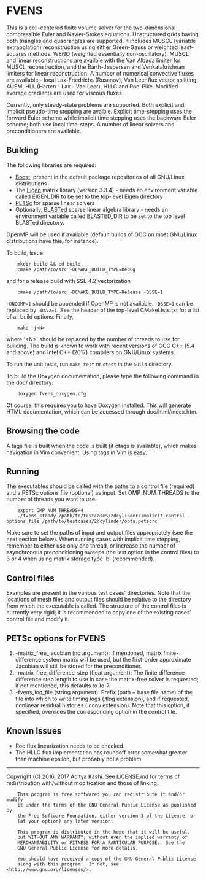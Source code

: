 FVENS
=====

This is a cell-centered finite volume solver for the two-dimensional compressible Euler and Navier-Stokes equations. Unstructured grids having both triangles and quadrangles are supported. It includes MUSCL (variable extrapolation) reconstruction using either Green-Gauss or weighted least-squares methods. WENO (weighted essentially non-oscillatory), MUSCL and linear reconstructions are availble with the Van Albada limiter for MUSCL reconstruction, and the Barth-Jespersen and Venkatakrishnan limiters for linear reconstruction. A number of numerical convective fluxes are available - local Lax-Friedrichs (Rusanov), Van Leer flux vector splitting, AUSM, HLL (Harten - Lax - Van Leer), HLLC and Roe-Pike. Modified average gradients are used for viscous fluxes. 

Currently, only steady-state problems are supported. Both explicit and implicit pseudo-time stepping are avaible. Explicit time-stepping uses the forward Euler scheme while implicit time stepping uses the backward Euler scheme; both use local time-steps. A number of linear solvers and preconditioners are available.

Building
--------
The following libraries are required:
- [Boost](http://www.boost.org/), present in the default package repositories of all GNU/Linux distributions
- The [Eigen](http://eigen.tuxfamily.org/index.php?title=Main_Page) matrix library (version 3.3.4) - needs an environment variable called EIGEN_DIR to be set to the top-level Eigen directory
- [PETSc](http://www.mcs.anl.gov/petsc/) for sparse linear solvers
- Optionally, [BLASTed](https://github.com/Slaedr/BLASTed) sparse linear algebra library - needs an environment variable called BLASTED_DIR to be set to the top level BLASTed directory.

OpenMP will be used if available (default builds of GCC on most GNU/Linux distributions have this, for instance).

To build, issue

		mkdir build && cd build
		cmake /path/to/src -DCMAKE_BUILD_TYPE=Debug

and for a release build with SSE 4.2 vectorization

		cmake /path/to/src -DCMAKE_BUILD_TYPE=Release -DSSE=1

`-DNOOMP=1` should be appended if OpenMP is not available. `-DSSE=1` can be replaced by `-DAVX=1`. See the header of the top-level CMakeLists.txt for a list of all build options.  Finally,

		make -j<N>

where '\<N\>' should be replaced by the number of threads to use for building. The build is known to work with recent versions of GCC C++ (5.4 and above) and Intel C++ (2017) compilers on GNU/Linux systems.

To run the unit tests, run `make test` or `ctest` in the `build` directory.

To build the Doxygen documentation, please type the following command in the doc/ directory:

		doxygen fvens_doxygen.cfg

Of course, this requires you to have [Doxygen](http://www.stack.nl/~dimitri/doxygen/index.html) installed. This will generate HTML documentation, which can be accessed through doc/html/index.htm.

Browsing the code
-----------------
A tags file is built when the code is built (if ctags is available), which makes navigation in Vim convenient. Using tags in Vim is [easy](http://vim.wikia.com/wiki/Browsing_programs_with_tags).

Running
-------
The executables should be called with the paths to a control file (required) and a PETSc options file (optional) as input. Set OMP_NUM_THREADS to the number of threads you want to use.

		export OMP_NUM_THREADS=4
		./fvens_steady /path/to/testcases/2dcylinder/implicit.control -options_file /path/to/testcases/2dcylinder/opts.petscrc

Make sure to set the paths of input and output files appropriately (see the next section below). When running cases with implicit time stepping, remember to either use only one thread, or increase the number of asynchronous preconditioning sweeps (the last option in the control files) to 3 or 4 when using matrix storage type 'b' (recommended).

Control files
-------------
Examples are present in the various test cases' directories. Note that the locations of mesh files and output files should be relative to the directory from which the executable is called. The structure of the control files is currently very rigid; it is recommended to copy one of the existing cases' control file and modify it.

PETSc options for FVENS
-----------------------
1. -matrix_free_jacobian (no argument): If mentioned, matrix finite-difference system matrix will be used, but the first-order approximate Jacobian will still be stored for the preconditioner.
2. -matrix_free_difference_step (float argument): The finite difference difference step length to use in case the matrix-free solver is requested; if not mentioned, this defaults to 1e-7.
3. -fvens_log_file (string argument): Prefix (path + base file name) of the file into which to write timing logs (.tlog extension), and if requested, nonlinear residual histories (.conv extension). Note that this option, if specified, overrides the corresponding option in the control file.

Known Issues
------------
- Roe flux linearization needs to be checked.
- The HLLC flux implementation has roundoff error somewhat greater than machine epsilon, but probably not a problem.

---

Copyright (C) 2016, 2017 Aditya Kashi. See LICENSE.md for terms of redistribution with/without modification and those of linking.

        This program is free software: you can redistribute it and/or modify
        it under the terms of the GNU General Public License as published by
        the Free Software Foundation, either version 3 of the License, or
        (at your option) any later version.

        This program is distributed in the hope that it will be useful,
        but WITHOUT ANY WARRANTY; without even the implied warranty of
        MERCHANTABILITY or FITNESS FOR A PARTICULAR PURPOSE.  See the
        GNU General Public License for more details.

        You should have received a copy of the GNU General Public License
        along with this program.  If not, see <http://www.gnu.org/licenses/>.
